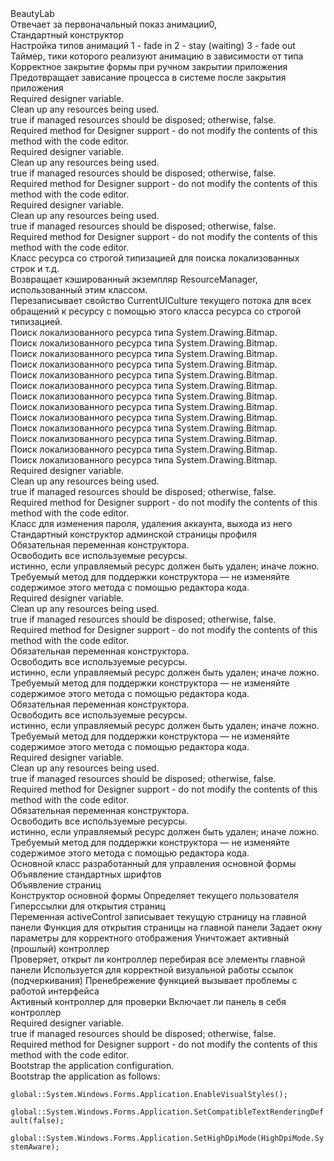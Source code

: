 <?xml version="1.0"?>
<doc>
    <assembly>
        <name>BeautyLab</name>
    </assembly>
    <members>
        <member name="T:BeautyLab.BeginAnimation">
            <summary>
            Отвечает за первоначальный показ анимации0,
            </summary>
        </member>
        <member name="M:BeautyLab.BeginAnimation.#ctor">
            <summary>
            Стандартный конструктор
            </summary>
        </member>
        <member name="F:BeautyLab.BeginAnimation.animation_type">
            <summary>
            Настройка типов анимаций
            1 - fade in
            2 - stay (waiting)
            3 - fade out
            </summary>
        </member>
        <member name="M:BeautyLab.BeginAnimation.timer_animation_Tick(System.Object,System.EventArgs)">
            <summary>
            Таймер, тики которого реализуют анимацию в зависимости от типа
            </summary>
        </member>
        <member name="M:BeautyLab.BeginAnimation.BeginAnimation_FormClosing(System.Object,System.Windows.Forms.FormClosingEventArgs)">
            <summary>
            Корректное закрытие формы при ручном закрытии приложения
            Предотвращает зависание процесса в системе после закрытия приложения
            </summary>
        </member>
        <member name="F:BeautyLab.BeginAnimation.components">
            <summary>
            Required designer variable.
            </summary>
        </member>
        <member name="M:BeautyLab.BeginAnimation.Dispose(System.Boolean)">
            <summary>
            Clean up any resources being used.
            </summary>
            <param name="disposing">true if managed resources should be disposed; otherwise, false.</param>
        </member>
        <member name="M:BeautyLab.BeginAnimation.InitializeComponent">
            <summary>
            Required method for Designer support - do not modify
            the contents of this method with the code editor.
            </summary>
        </member>
        <member name="F:BeautyLab.Overlay.components">
            <summary>
            Required designer variable.
            </summary>
        </member>
        <member name="M:BeautyLab.Overlay.Dispose(System.Boolean)">
            <summary>
            Clean up any resources being used.
            </summary>
            <param name="disposing">true if managed resources should be disposed; otherwise, false.</param>
        </member>
        <member name="M:BeautyLab.Overlay.InitializeComponent">
            <summary>
            Required method for Designer support - do not modify
            the contents of this method with the code editor.
            </summary>
        </member>
        <member name="F:BeautyLab.VerificationForm.components">
            <summary>
            Required designer variable.
            </summary>
        </member>
        <member name="M:BeautyLab.VerificationForm.Dispose(System.Boolean)">
            <summary>
            Clean up any resources being used.
            </summary>
            <param name="disposing">true if managed resources should be disposed; otherwise, false.</param>
        </member>
        <member name="M:BeautyLab.VerificationForm.InitializeComponent">
            <summary>
            Required method for Designer support - do not modify
            the contents of this method with the code editor.
            </summary>
        </member>
        <member name="T:BeautyLab.Properties.Resources">
            <summary>
              Класс ресурса со строгой типизацией для поиска локализованных строк и т.д.
            </summary>
        </member>
        <member name="P:BeautyLab.Properties.Resources.ResourceManager">
            <summary>
              Возвращает кэшированный экземпляр ResourceManager, использованный этим классом.
            </summary>
        </member>
        <member name="P:BeautyLab.Properties.Resources.Culture">
            <summary>
              Перезаписывает свойство CurrentUICulture текущего потока для всех
              обращений к ресурсу с помощью этого класса ресурса со строгой типизацией.
            </summary>
        </member>
        <member name="P:BeautyLab.Properties.Resources.BeautyLab">
            <summary>
              Поиск локализованного ресурса типа System.Drawing.Bitmap.
            </summary>
        </member>
        <member name="P:BeautyLab.Properties.Resources.Ellipse_1">
            <summary>
              Поиск локализованного ресурса типа System.Drawing.Bitmap.
            </summary>
        </member>
        <member name="P:BeautyLab.Properties.Resources.Ellipse_11">
            <summary>
              Поиск локализованного ресурса типа System.Drawing.Bitmap.
            </summary>
        </member>
        <member name="P:BeautyLab.Properties.Resources.Group_3">
            <summary>
              Поиск локализованного ресурса типа System.Drawing.Bitmap.
            </summary>
        </member>
        <member name="P:BeautyLab.Properties.Resources.icons8_цветок_64">
            <summary>
              Поиск локализованного ресурса типа System.Drawing.Bitmap.
            </summary>
        </member>
        <member name="P:BeautyLab.Properties.Resources.iconShow1">
            <summary>
              Поиск локализованного ресурса типа System.Drawing.Bitmap.
            </summary>
        </member>
        <member name="P:BeautyLab.Properties.Resources.iconShow2">
            <summary>
              Поиск локализованного ресурса типа System.Drawing.Bitmap.
            </summary>
        </member>
        <member name="P:BeautyLab.Properties.Resources.Lock">
            <summary>
              Поиск локализованного ресурса типа System.Drawing.Bitmap.
            </summary>
        </member>
        <member name="P:BeautyLab.Properties.Resources.Lock1">
            <summary>
              Поиск локализованного ресурса типа System.Drawing.Bitmap.
            </summary>
        </member>
        <member name="P:BeautyLab.Properties.Resources.mail">
            <summary>
              Поиск локализованного ресурса типа System.Drawing.Bitmap.
            </summary>
        </member>
        <member name="P:BeautyLab.Properties.Resources.mail1">
            <summary>
              Поиск локализованного ресурса типа System.Drawing.Bitmap.
            </summary>
        </member>
        <member name="P:BeautyLab.Properties.Resources.Rectangle_4">
            <summary>
              Поиск локализованного ресурса типа System.Drawing.Bitmap.
            </summary>
        </member>
        <member name="P:BeautyLab.Properties.Resources.ВХОД">
            <summary>
              Поиск локализованного ресурса типа System.Drawing.Bitmap.
            </summary>
        </member>
        <member name="F:BeautyLab.Tabs.Admin_Tabs.RecordControl.components">
            <summary> 
            Required designer variable.
            </summary>
        </member>
        <member name="M:BeautyLab.Tabs.Admin_Tabs.RecordControl.Dispose(System.Boolean)">
            <summary> 
            Clean up any resources being used.
            </summary>
            <param name="disposing">true if managed resources should be disposed; otherwise, false.</param>
        </member>
        <member name="M:BeautyLab.Tabs.Admin_Tabs.RecordControl.InitializeComponent">
            <summary> 
            Required method for Designer support - do not modify 
            the contents of this method with the code editor.
            </summary>
        </member>
        <member name="T:BeautyLab.Tabs.ProfileControl">
            <summary>
            Класс для изменения пароля, удаления аккаунта, выхода из него
            </summary>
        </member>
        <member name="M:BeautyLab.Tabs.ProfileControl.#ctor(BeautyLab.MainForm@,System.String)">
            <summary>
            Стандартный конструктор админской страницы профиля
            </summary>
        </member>
        <member name="F:BeautyLab.Tabs.ProfileControl.components">
            <summary> 
            Обязательная переменная конструктора.
            </summary>
        </member>
        <member name="M:BeautyLab.Tabs.ProfileControl.Dispose(System.Boolean)">
            <summary> 
            Освободить все используемые ресурсы.
            </summary>
            <param name="disposing">истинно, если управляемый ресурс должен быть удален; иначе ложно.</param>
        </member>
        <member name="M:BeautyLab.Tabs.ProfileControl.InitializeComponent">
            <summary> 
            Требуемый метод для поддержки конструктора — не изменяйте 
            содержимое этого метода с помощью редактора кода.
            </summary>
        </member>
        <member name="F:BeautyLab.Tabs.Default_tabs.ReportControl.components">
            <summary> 
            Required designer variable.
            </summary>
        </member>
        <member name="M:BeautyLab.Tabs.Default_tabs.ReportControl.Dispose(System.Boolean)">
            <summary> 
            Clean up any resources being used.
            </summary>
            <param name="disposing">true if managed resources should be disposed; otherwise, false.</param>
        </member>
        <member name="M:BeautyLab.Tabs.Default_tabs.ReportControl.InitializeComponent">
            <summary> 
            Required method for Designer support - do not modify 
            the contents of this method with the code editor.
            </summary>
        </member>
        <member name="F:BeautyLab.Tabs.General_Tabs.SettingsControl.components">
            <summary> 
            Обязательная переменная конструктора.
            </summary>
        </member>
        <member name="M:BeautyLab.Tabs.General_Tabs.SettingsControl.Dispose(System.Boolean)">
            <summary> 
            Освободить все используемые ресурсы.
            </summary>
            <param name="disposing">истинно, если управляемый ресурс должен быть удален; иначе ложно.</param>
        </member>
        <member name="M:BeautyLab.Tabs.General_Tabs.SettingsControl.InitializeComponent">
            <summary> 
            Требуемый метод для поддержки конструктора — не изменяйте 
            содержимое этого метода с помощью редактора кода.
            </summary>
        </member>
        <member name="F:BeautyLab.Tabs.General_Tabs.ContactControl.components">
            <summary> 
            Обязательная переменная конструктора.
            </summary>
        </member>
        <member name="M:BeautyLab.Tabs.General_Tabs.ContactControl.Dispose(System.Boolean)">
            <summary> 
            Освободить все используемые ресурсы.
            </summary>
            <param name="disposing">истинно, если управляемый ресурс должен быть удален; иначе ложно.</param>
        </member>
        <member name="M:BeautyLab.Tabs.General_Tabs.ContactControl.InitializeComponent">
            <summary> 
            Требуемый метод для поддержки конструктора — не изменяйте 
            содержимое этого метода с помощью редактора кода.
            </summary>
        </member>
        <member name="F:BeautyLab.Tabs.Master_Tabs.RecordAcceptControl.components">
            <summary> 
            Required designer variable.
            </summary>
        </member>
        <member name="M:BeautyLab.Tabs.Master_Tabs.RecordAcceptControl.Dispose(System.Boolean)">
            <summary> 
            Clean up any resources being used.
            </summary>
            <param name="disposing">true if managed resources should be disposed; otherwise, false.</param>
        </member>
        <member name="M:BeautyLab.Tabs.Master_Tabs.RecordAcceptControl.InitializeComponent">
            <summary> 
            Required method for Designer support - do not modify 
            the contents of this method with the code editor.
            </summary>
        </member>
        <member name="F:BeautyLab.HomeControl.components">
            <summary> 
            Обязательная переменная конструктора.
            </summary>
        </member>
        <member name="M:BeautyLab.HomeControl.Dispose(System.Boolean)">
            <summary> 
            Освободить все используемые ресурсы.
            </summary>
            <param name="disposing">истинно, если управляемый ресурс должен быть удален; иначе ложно.</param>
        </member>
        <member name="M:BeautyLab.HomeControl.InitializeComponent">
            <summary> 
            Требуемый метод для поддержки конструктора — не изменяйте 
            содержимое этого метода с помощью редактора кода.
            </summary>
        </member>
        <member name="T:BeautyLab.MainForm">
            <summary>
            Основной класс разработанный для управления основной формы
            </summary>
        </member>
        <member name="F:BeautyLab.MainForm.defaultFont">
            <summary>
            Объявление стандартных шрифтов
            </summary>
        </member>
        <member name="F:BeautyLab.MainForm.homeWindow">
            <summary>
            Объявление страниц
            </summary>
        </member>
        <member name="F:BeautyLab.MainForm._localEmail">
            <summary>
            Конструктор основной формы
            Определяет текущего пользователя
            </summary>
        </member>
        <member name="M:BeautyLab.MainForm.linkHome_Click(System.Object,System.EventArgs)">
            <summary>
            Гиперссылки для открытия страниц
            </summary>
        </member>
        <member name="F:BeautyLab.MainForm.activeControl">
            <summary>
            Переменная activeControl записывает текущую страницу на главной панели
            Функция для открытия страницы на главной панели
            Задает окну параметры для корректного отображения
            Уничтожает активный (прошлый) контроллер
            </summary>
        </member>
        <member name="M:BeautyLab.MainForm.CheckActiveWindow(System.Windows.Forms.UserControl)">
            <summary>
            Проверяет, открыт ли контроллер перебирая все элементы главной панели
            Используется для корректной визуальной работы ссылок (подчеркивания)
            Пренебрежение функцией вызывает проблемы с работой интерфейса
            </summary>
            <param name="control">Активный контроллер для проверки</param>
            <returns>Включает ли панель в себя контроллер</returns>
        </member>
        <member name="F:BeautyLab.MainForm.components">
            <summary>
            Required designer variable.
            </summary>
        </member>
        <member name="M:BeautyLab.MainForm.Dispose(System.Boolean)">
            <param name="disposing">true if managed resources should be disposed; otherwise, false.</param>
        </member>
        <member name="M:BeautyLab.MainForm.InitializeComponent">
            <summary>
            Required method for Designer support - do not modify
            the contents of this method with the code editor.
            </summary>
        </member>
        <member name="T:BeautyLab.ApplicationConfiguration">
            <summary>
             Bootstrap the application configuration.
            </summary>
        </member>
        <member name="M:BeautyLab.ApplicationConfiguration.Initialize">
            <summary>
             Bootstrap the application as follows:
             <code>
             global::System.Windows.Forms.Application.EnableVisualStyles();
             global::System.Windows.Forms.Application.SetCompatibleTextRenderingDefault(false);
             global::System.Windows.Forms.Application.SetHighDpiMode(HighDpiMode.SystemAware);
            </code>
            </summary>
        </member>
    </members>
</doc>
